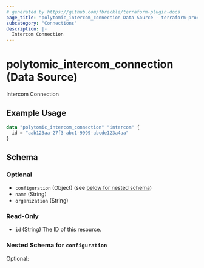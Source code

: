 ```yaml
---
# generated by https://github.com/fbreckle/terraform-plugin-docs
page_title: "polytomic_intercom_connection Data Source - terraform-provider-polytomic"
subcategory: "Connections"
description: |-
  Intercom Connection
---
```


# polytomic_intercom_connection (Data Source)

Intercom Connection

## Example Usage

```terraform
data "polytomic_intercom_connection" "intercom" {
  id = "aab123aa-27f3-abc1-9999-abcde123a4aa"
}
```

<!-- schema generated by tfplugindocs -->
## Schema

### Optional

- `configuration` (Object) (see [below for nested schema](#nestedatt--configuration))
- `name` (String)
- `organization` (String)

### Read-Only

- `id` (String) The ID of this resource.

<a id="nestedatt--configuration"></a>
### Nested Schema for `configuration`

Optional:


